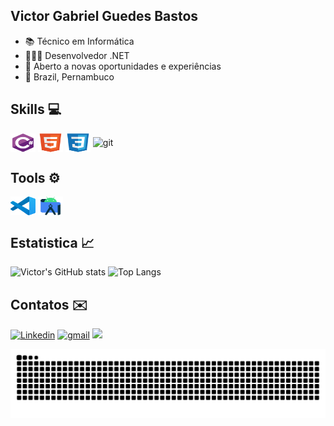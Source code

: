 ##  Victor Gabriel Guedes Bastos 

- 📚 Técnico em Informática
- 👨🏻‍💻 Desenvolvedor .NET
- 🧐 Aberto a novas oportunidades e experiências
- 📌 Brazil, Pernambuco

 
<div style="display: inline_block">
 <h2> Skills 💻 </h2>
    <img align="center" alt="csharp" height="30" width="40" src="https://raw.githubusercontent.com/devicons/devicon/master/icons/csharp/csharp-original.svg">
    <img align="center" alt="html" height="30" width="40" src="https://raw.githubusercontent.com/devicons/devicon/master/icons/html5/html5-original.svg">
    <img align="center" alt="css" height="30" width="40" src="https://raw.githubusercontent.com/devicons/devicon/master/icons/css3/css3-original.svg"> 
    <img align="center" alt="git" height="30" width="40" src="https://www.vectorlogo.zone/logos/git-scm/git-scm-icon.svg">
</div>

<div style="display: inline_block">
  <h2> Tools ⚙️</h2>
    <img align="center" alt="vscode" height="30" width="40" src="https://github.com/devicons/devicon/blob/master/icons/vscode/vscode-original.svg">
 <img align="center" alt="vscode" height="30" width="40" src="https://github.com/devicons/devicon/blob/master/icons/androidstudio/androidstudio-original.svg">
</div>


## Estatistica 📈
![Victor's GitHub stats](https://github-readme-stats.vercel.app/api?username=VictoorGaabriellGB&show_icons=true&theme=tokyonight)
 ![Top Langs](https://github-readme-stats.vercel.app/api/top-langs/?username=VictoorGaabriellGB&layout=compact&theme=tokyonight)

## Contatos ✉️
  [![Linkedin](https://img.shields.io/badge/LinkedIn-0077B5?style=for-the-badge&logo=linkedin&logoColor=white)]((https://www.linkedin.com/in/victor-gabriel-572121357/))
  [![gmail](https://img.shields.io/badge/Gmail-D14836?style=for-the-badge&logo=gmail&logoColor=white)](mailto:victorgabrielbr1256@gmail.com)
   <a href="https://www.instagram.com/victor27gb_/" target="_blank"><img src="https://img.shields.io/badge/-Instagram-%23E4405F?style=for-the-badge&logo=instagram&logoColor=white" target="_blank"></a>



<picture align="center">
  <source media="(prefers-color-scheme: dark)" srcset="https://raw.githubusercontent.com/Joaoopeedro/Joaoopeedro/output/github-contribution-grid-snake-dark.svg">
  <source media="(prefers-color-scheme: light)" srcset="https://raw.githubusercontent.com/Joaoopeedro/Joaoopeedro/output/github-contribution-grid-snake-dark.svg">
  <img align="center" alt="github contribution grid snake animation" src="https://raw.githubusercontent.com/Joaoopeedro/Joaoopeedro/output/github-contribution-grid-snake.svg">
</picture>